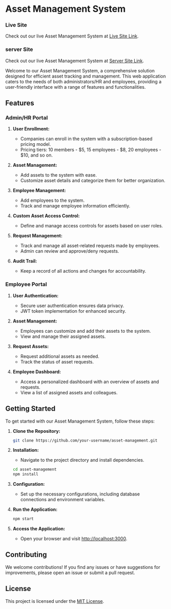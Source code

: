 # Asset Management System

### Live Site
Check out our live Asset Management System at [ Live Site Link]( https://smart-asset-managment.web.app/).

### server Site
Check out our live Asset Management System at [ Server Site Link](https://github.com/programming-hero-web-course1/b8a12-server-side-nazmul-main).

Welcome to our Asset Management System, a comprehensive solution designed for efficient asset tracking and management. This web application caters to the needs of both administrators/HR and employees, providing a user-friendly interface with a range of features and functionalities.

## Features

### Admin/HR Portal

1. **User Enrollment:**
    - Companies can enroll in the system with a subscription-based pricing model.
    - Pricing tiers: 10 members - $5, 15 employees - $8, 20 employees - $10, and so on.

2. **Asset Management:**
    - Add assets to the system with ease.
    - Customize asset details and categorize them for better organization.
    
3. **Employee Management:**
    - Add employees to the system.
    - Track and manage employee information efficiently.

4. **Custom Asset Access Control:**
    - Define and manage access controls for assets based on user roles.

5. **Request Management:**
    - Track and manage all asset-related requests made by employees.
    - Admin can review and approve/deny requests.

6. **Audit Trail:**
    - Keep a record of all actions and changes for accountability.

### Employee Portal

1. **User Authentication:**
    - Secure user authentication ensures data privacy.
    - JWT token implementation for enhanced security.

2. **Asset Management:**
    - Employees can customize and add their assets to the system.
    - View and manage their assigned assets.

3. **Request Assets:**
    - Request additional assets as needed.
    - Track the status of asset requests.

4. **Employee Dashboard:**
    - Access a personalized dashboard with an overview of assets and requests.
    - View a list of assigned assets and colleagues.

## Getting Started

To get started with our Asset Management System, follow these steps:

1. **Clone the Repository:**
    ```bash
    git clone https://github.com/your-username/asset-management.git
    ```

2. **Installation:**
    - Navigate to the project directory and install dependencies.
    ```bash
    cd asset-management
    npm install
    ```

3. **Configuration:**
    - Set up the necessary configurations, including database connections and environment variables.

4. **Run the Application:**
    ```bash
    npm start
    ```

5. **Access the Application:**
    - Open your browser and visit [http://localhost:3000](http://localhost:3000).



## Contributing

We welcome contributions! If you find any issues or have suggestions for improvements, please open an issue or submit a pull request.

## License

This project is licensed under the [MIT License](LICENSE).
